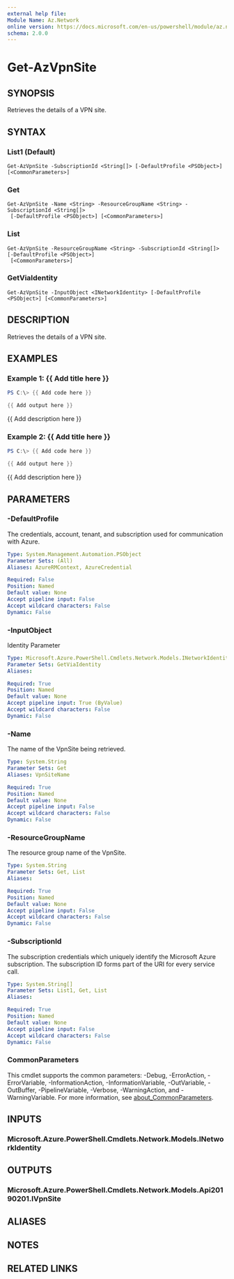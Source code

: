 ```yaml
---
external help file:
Module Name: Az.Network
online version: https://docs.microsoft.com/en-us/powershell/module/az.network/get-azvpnsite
schema: 2.0.0
---
```


# Get-AzVpnSite

## SYNOPSIS
Retrieves the details of a VPN site.

## SYNTAX

### List1 (Default)
```
Get-AzVpnSite -SubscriptionId <String[]> [-DefaultProfile <PSObject>] [<CommonParameters>]
```

### Get
```
Get-AzVpnSite -Name <String> -ResourceGroupName <String> -SubscriptionId <String[]>
 [-DefaultProfile <PSObject>] [<CommonParameters>]
```

### List
```
Get-AzVpnSite -ResourceGroupName <String> -SubscriptionId <String[]> [-DefaultProfile <PSObject>]
 [<CommonParameters>]
```

### GetViaIdentity
```
Get-AzVpnSite -InputObject <INetworkIdentity> [-DefaultProfile <PSObject>] [<CommonParameters>]
```

## DESCRIPTION
Retrieves the details of a VPN site.

## EXAMPLES

### Example 1: {{ Add title here }}
```powershell
PS C:\> {{ Add code here }}

{{ Add output here }}
```

{{ Add description here }}

### Example 2: {{ Add title here }}
```powershell
PS C:\> {{ Add code here }}

{{ Add output here }}
```

{{ Add description here }}

## PARAMETERS

### -DefaultProfile
The credentials, account, tenant, and subscription used for communication with Azure.

```yaml
Type: System.Management.Automation.PSObject
Parameter Sets: (All)
Aliases: AzureRMContext, AzureCredential

Required: False
Position: Named
Default value: None
Accept pipeline input: False
Accept wildcard characters: False
Dynamic: False
```

### -InputObject
Identity Parameter

```yaml
Type: Microsoft.Azure.PowerShell.Cmdlets.Network.Models.INetworkIdentity
Parameter Sets: GetViaIdentity
Aliases:

Required: True
Position: Named
Default value: None
Accept pipeline input: True (ByValue)
Accept wildcard characters: False
Dynamic: False
```

### -Name
The name of the VpnSite being retrieved.

```yaml
Type: System.String
Parameter Sets: Get
Aliases: VpnSiteName

Required: True
Position: Named
Default value: None
Accept pipeline input: False
Accept wildcard characters: False
Dynamic: False
```

### -ResourceGroupName
The resource group name of the VpnSite.

```yaml
Type: System.String
Parameter Sets: Get, List
Aliases:

Required: True
Position: Named
Default value: None
Accept pipeline input: False
Accept wildcard characters: False
Dynamic: False
```

### -SubscriptionId
The subscription credentials which uniquely identify the Microsoft Azure subscription.
The subscription ID forms part of the URI for every service call.

```yaml
Type: System.String[]
Parameter Sets: List1, Get, List
Aliases:

Required: True
Position: Named
Default value: None
Accept pipeline input: False
Accept wildcard characters: False
Dynamic: False
```

### CommonParameters
This cmdlet supports the common parameters: -Debug, -ErrorAction, -ErrorVariable, -InformationAction, -InformationVariable, -OutVariable, -OutBuffer, -PipelineVariable, -Verbose, -WarningAction, and -WarningVariable. For more information, see [about_CommonParameters](http://go.microsoft.com/fwlink/?LinkID=113216).

## INPUTS

### Microsoft.Azure.PowerShell.Cmdlets.Network.Models.INetworkIdentity

## OUTPUTS

### Microsoft.Azure.PowerShell.Cmdlets.Network.Models.Api20190201.IVpnSite

## ALIASES

## NOTES

## RELATED LINKS

